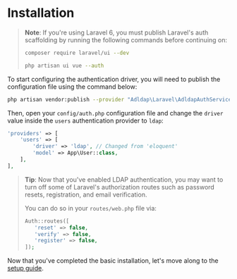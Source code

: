 # Installation

> **Note**: If you're using Laravel 6, you must publish Laravel's auth
> scaffolding by running the following commands before continuing on:
> 
> ```bash
> composer require laravel/ui --dev
>
> php artisan ui vue --auth
> ```

To start configuring the authentication driver, you will need
to publish the configuration file using the command below:

```bash
php artisan vendor:publish --provider "Adldap\Laravel\AdldapAuthServiceProvider"
```

Then, open your `config/auth.php` configuration file and change the `driver`
value inside the `users` authentication provider to `ldap`:

```php
'providers' => [
    'users' => [
        'driver' => 'ldap', // Changed from 'eloquent'
        'model' => App\User::class,
    ],
],
```

> **Tip**: Now that you've enabled LDAP authentication, you may want to turn off some of
> Laravel's authorization routes such as password resets, registration, and email
> verification.
>
> You can do so in your `routes/web.php` file via:
> 
> ```php
> Auth::routes([
>    'reset' => false,
>    'verify' => false,
>    'register' => false,
> ]);
> ```

Now that you've completed the basic installation, let's move along to the [setup guide](auth/setup.md).
